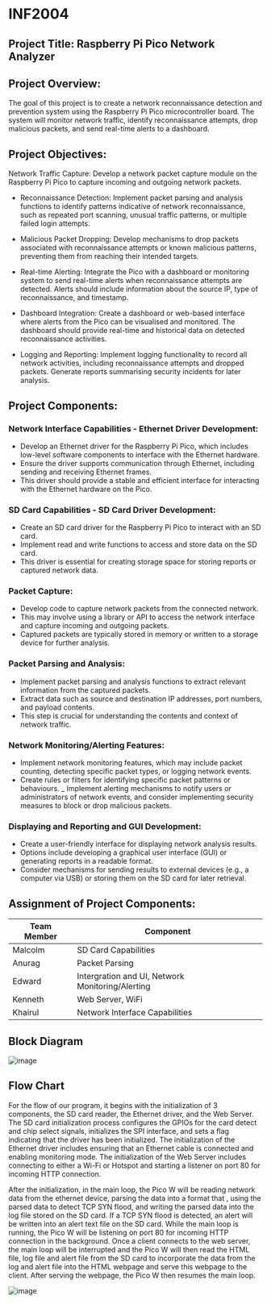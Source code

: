 # INF2004
## Project Title: Raspberry Pi Pico Network Analyzer

## Project Overview:
The goal of this project is to create a network reconnaissance detection and prevention system using the Raspberry Pi Pico microcontroller board. The system will monitor network traffic, identify reconnaissance attempts, drop malicious packets, and send real-time alerts to a dashboard.

## Project Objectives:
Network Traffic Capture: Develop a network packet capture module on the Raspberry Pi Pico to capture incoming and outgoing network packets.

- Reconnaissance Detection:
Implement packet parsing and analysis functions to identify patterns indicative of network reconnaissance, such as repeated port scanning, unusual traffic patterns, or multiple failed login attempts.

- Malicious Packet Dropping: Develop mechanisms to drop packets associated with reconnaissance attempts or known malicious patterns, preventing them from reaching their intended targets.

- Real-time Alerting: Integrate the Pico with a dashboard or monitoring system to send real-time alerts when reconnaissance attempts are detected. Alerts should include information about the source IP, type of reconnaissance, and timestamp.

- Dashboard Integration: Create a dashboard or web-based interface where alerts from the Pico can be visualised and monitored. The dashboard should provide real-time and historical data on detected reconnaissance activities.

- Logging and Reporting: Implement logging functionality to record all network activities, including reconnaissance attempts and dropped packets. Generate reports summarising security incidents for later analysis.



## Project Components:
### Network Interface Capabilities - Ethernet Driver Development:
- Develop an Ethernet driver for the Raspberry Pi Pico, which includes low-level software components to interface with the Ethernet hardware.
- Ensure the driver supports communication through Ethernet, including sending and receiving Ethernet frames.
- This driver should provide a stable and efficient interface for interacting with the Ethernet hardware on the Pico.
### SD Card Capabilities - SD Card Driver Development:
- Create an SD card driver for the Raspberry Pi Pico to interact with an SD card.
- Implement read and write functions to access and store data on the SD card.
- This driver is essential for creating storage space for storing reports or captured network data.
### Packet Capture:
- Develop code to capture network packets from the connected network.
- This may involve using a library or API to access the network interface and capture incoming and outgoing packets.
- Captured packets are typically stored in memory or written to a storage device for further analysis.
### Packet Parsing and Analysis:
- Implement packet parsing and analysis functions to extract relevant information from the captured packets.
- Extract data such as source and destination IP addresses, port numbers, and payload contents.
- This step is crucial for understanding the contents and context of network traffic.
### Network Monitoring/Alerting Features:
- Implement network monitoring features, which may include packet counting, detecting specific packet types, or logging network events.
- Create rules or filters for identifying specific packet patterns or behaviours.
_ Implement alerting mechanisms to notify users or administrators of network events, and consider implementing security measures to block or drop malicious packets.
### Displaying and Reporting and GUI Development:
- Create a user-friendly interface for displaying network analysis results.
- Options include developing a graphical user interface (GUI) or generating reports in a readable format.
- Consider mechanisms for sending results to external devices (e.g., a computer via USB) or storing them on the SD card for later retrieval.


## Assignment of Project Components:
| Team Member | Component |
|----------|----------|
| Malcolm | SD Card Capabilities |
| Anurag | Packet Parsing |
| Edward | Intergration and UI, Network Monitoring/Alerting |
| Kenneth | Web Server, WiFi |
| Khairul | Network Interface Capabilities |

## Block Diagram
![image](https://github.com/khaiprograms/INF2004/assets/54208644/6190d2e6-eb5f-4c7d-9c1f-de5501e2c173)

## Flow Chart
For the flow of our program, it begins with the initialization of 3 components, the SD card reader, the Ethernet driver, and the Web Server. The SD card initialization process configures the GPIOs for the card detect and chip select signals, initializes the SPI interface, and sets a flag indicating that the driver has been initialized. The initialization of the Ethernet driver includes ensuring that an Ethernet cable is connected and enabling monitoring mode. The initialization of the Web Server includes connecting to either a Wi-Fi or Hotspot and starting a listener on port 80 for incoming HTTP connection. 

After the initialization, in the main loop, the Pico W will be reading network data from the ethernet device, parsing the data into a format that <elaborate>, using the parsed data to detect TCP SYN flood, and writing the parsed data into the log file stored on the SD card. If a TCP SYN flood is detected, an alert will be written into an alert text file on the SD card. While the main loop is running, the Pico W will be listening on port 80 for incoming HTTP connection in the background. Once a client connects to the web server, the main loop will be interrupted and the Pico W will then read the HTML file, log file and alert file from the SD card to incorporate the data from the log and alert file into the HTML webpage and serve this webpage to the client. After serving the webpage, the Pico W then resumes the main loop.

![image](https://github.com/khaiprograms/INF2004/assets/54208644/67925ad3-8b2d-4036-8e68-58ad0ef55e3c)






